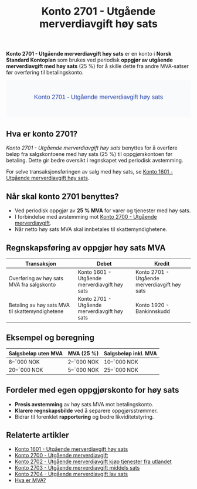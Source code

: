﻿---
title: "Konto 2701 - Utgående merverdiavgift høy sats"
seoTitle: "2701-utgaende-merverdiavgift-hoy-sats"
meta_description: '**Konto 2701 - Utgående merverdiavgift høy sats** er en konto i **Norsk Standard Kontoplan** som brukes ved periodisk **oppgjør av utgående merverdiavgift m...'
slug: 2701-utgaende-merverdiavgift-hoy-sats
type: blog
layout: pages/single
---

**Konto 2701 - Utgående merverdiavgift høy sats** er en konto i **Norsk Standard Kontoplan** som brukes ved periodisk **oppgjør av utgående merverdiavgift med høy sats** (25 %) for å skille dette fra andre MVA-satser før overføring til betalingskonto.

![Illustrasjon av konto 2701 Utgående merverdiavgift høy sats](2701-utgaende-merverdiavgift-hoy-sats-image.svg)

## Hva er konto 2701?

*Konto 2701 - Utgående merverdiavgift høy sats* benyttes for å overføre beløp fra salgskontoene med høy sats (25 %) til oppgjørskontoen før betaling. Dette gir bedre oversikt i regnskapet ved periodisk avstemming.

For selve transaksjonsføringen av salg med høy sats, se [Konto 1601 - Utgående merverdiavgift høy sats](/blogs/kontoplan/1601-utgaende-merverdiavgift-hoy-sats "Konto 1601 - Utgående merverdiavgift høy sats").

## Når skal konto 2701 benyttes?

* Ved periodisk oppgjør av **25 % MVA** for varer og tjenester med høy sats.
* I forbindelse med avstemming mot [Konto 2700 - Utgående merverdiavgift](/blogs/kontoplan/2700-utgaende-merverdiavgift "Konto 2700 - Utgående merverdiavgift").
* Når netto høy sats MVA skal innbetales til skattemyndighetene.

## Regnskapsføring av oppgjør høy sats MVA

| Transaksjon                                              | Debet                                                     | Kredit                                      |
|----------------------------------------------------------|-----------------------------------------------------------|----------------------------------------------|
| Overføring av høy sats MVA fra salgskonto                | Konto 1601 - Utgående merverdiavgift høy sats             | Konto 2701 - Utgående merverdiavgift høy sats |
| Betaling av høy sats MVA til skattemyndighetene          | Konto 2701 - Utgående merverdiavgift høy sats             | Konto 1920 - Bankinnskudd                    |

## Eksempel og beregning

| Salgsbeløp uten MVA | MVA (25 %) | Salgsbeløp inkl. MVA |
|---------------------|------------|----------------------|
| 8–¯000 NOK           | 2–¯000 NOK  | 10–¯000 NOK           |
| 20–¯000 NOK          | 5–¯000 NOK  | 25–¯000 NOK           |

## Fordeler med egen oppgjørskonto for høy sats

* **Presis avstemming** av høy sats MVA mot betalingskonto.
* **Klarere regnskapsbilde** ved å separere oppgjørsstrømmer.
* Bidrar til forenklet **rapportering** og bedre likviditetstyring.

## Relaterte artikler

* [Konto 1601 - Utgående merverdiavgift høy sats](/blogs/kontoplan/1601-utgaende-merverdiavgift-hoy-sats "Konto 1601 - Utgående merverdiavgift høy sats")
* [Konto 2700 - Utgående merverdiavgift](/blogs/kontoplan/2700-utgaende-merverdiavgift "Konto 2700 - Utgående merverdiavgift")
* [Konto 2702 - Utgående merverdiavgift kjøp tjenester fra utlandet](/blogs/kontoplan/2702-utgaende-merverdiavgift-kjop-tjen-fra-utlandet "Konto 2702 - Utgående merverdiavgift kjøp tjenester fra utlandet")
* [Konto 2703 - Utgående merverdiavgift middels sats](/blogs/kontoplan/2703-utgaende-merverdiavgift-middels-sats "Konto 2703 - Utgående merverdiavgift middels sats")
* [Konto 2704 - Utgående merverdiavgift lav sats](/blogs/kontoplan/2704-utgaende-merverdiavgift-lav-sats "Konto 2704 - Utgående merverdiavgift lav sats")
* [Hva er MVA?](/blogs/regnskap/hva-er-moms-mva "Hva er MVA? MVA-regnskapsføring og merverdiavgift")






